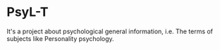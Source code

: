 # PsyL-T
It's a project about psychological general information, i.e. The terms of subjects like Personality psychology.
